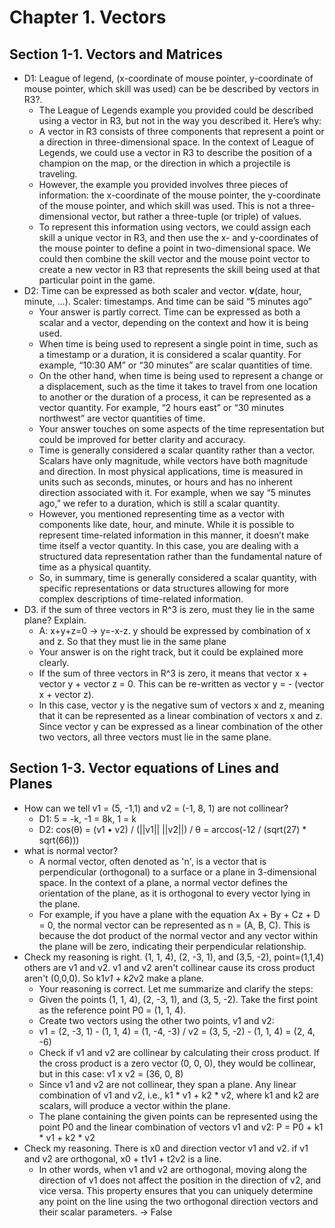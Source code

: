 # Chapter 1. Vectors 

## Section 1-1. Vectors and Matrices

- D1: League of legend, (x-coordinate of mouse pointer, y-coordinate of mouse pointer, which skill was used) can be be described by vectors in R3?.
	- The League of Legends example you provided could be described using a vector in R3, but not in the way you described it. Here’s why:
	- A vector in R3 consists of three components that represent a point or a direction in three-dimensional space. In the context of League of Legends, we could use a vector in R3 to describe the position of a champion on the map, or the direction in which a projectile is traveling.
	- However, the example you provided involves three pieces of information: the x-coordinate of the mouse pointer, the y-coordinate of the mouse pointer, and which skill was used. This is not a three-dimensional vector, but rather a three-tuple (or triple) of values.
	- To represent this information using vectors, we could assign each skill a unique vector in R3, and then use the x- and y-coordinates of the mouse pointer to define a point in two-dimensional space. We could then combine the skill vector and the mouse point vector to create a new vector in R3 that represents the skill being used at that particular point in the game.
- D2: Time can be expressed as both scaler and vector. **v**(date, hour, minute, …). Scaler: timestamps. And time can be said “5 minutes ago”
	- Your answer is partly correct. Time can be expressed as both a scalar and a vector, depending on the context and how it is being used.
	- When time is being used to represent a single point in time, such as a timestamp or a duration, it is considered a scalar quantity. For example, “10:30 AM” or “30 minutes” are scalar quantities of time.
	- On the other hand, when time is being used to represent a change or a displacement, such as the time it takes to travel from one location to another or the duration of a process, it can be represented as a vector quantity. For example, “2 hours east” or “30 minutes northwest” are vector quantities of time.
	- Your answer touches on some aspects of the time representation but could be improved for better clarity and accuracy.
	- Time is generally considered a scalar quantity rather than a vector. Scalars have only magnitude, while vectors have both magnitude and direction. In most physical applications, time is measured in units such as seconds, minutes, or hours and has no inherent direction associated with it. For example, when we say “5 minutes ago,” we refer to a duration, which is still a scalar quantity.
	- However, you mentioned representing time as a vector with components like date, hour, and minute. While it is possible to represent time-related information in this manner, it doesn’t make time itself a vector quantity. In this case, you are dealing with a structured data representation rather than the fundamental nature of time as a physical quantity.
	- So, in summary, time is generally considered a scalar quantity, with specific representations or data structures allowing for more complex descriptions of time-related information.
- D3. if the sum of three vectors in R^3 is zero, must they lie in the same plane? Explain.
	- A: x+y+z=0 -> y=-x-z. y should be expressed by combination of x and z. So that they must lie in the same plane
	- Your answer is on the right track, but it could be explained more clearly.
	- If the sum of three vectors in R^3 is zero, it means that vector x + vector y + vector z = 0. This can be re-written as vector y = - (vector x + vector z).
	- In this case, vector y is the negative sum of vectors x and z, meaning that it can be represented as a linear combination of vectors x and z. Since vector y can be expressed as a linear combination of the other two vectors, all three vectors must lie in the same plane.

## Section 1-3. Vector equations of Lines and Planes
- How can we tell v1 = (5, -1,1) and v2 = (-1, 8, 1) are not collinear?
    - D1: 5 = -k, -1 = 8k, 1 = k
    - D2: cos(θ) = (v1 • v2) / (||v1|| ||v2||) / θ = arccos(-12 / (sqrt(27) * sqrt(66)))
- what is normal vector?
    - A normal vector, often denoted as 'n', is a vector that is perpendicular (orthogonal) to a surface or a plane in 3-dimensional space. In the context of a plane, a normal vector defines the orientation of the plane, as it is orthogonal to every vector lying in the plane.
    - For example, if you have a plane with the equation Ax + By + Cz + D = 0, the normal vector can be represented as n = (A, B, C). This is because the dot product of the normal vector and any vector within the plane will be zero, indicating their perpendicular relationship.
- Check my reasoning is right. (1, 1, 4), (2, -3, 1), and (3,5, -2), point=(1,1,4) others are v1 and v2. v1 and v2 aren't collinear cause its cross product aren't (0,0,0). So k1*v1 + k2*v2 make a plane.
    - Your reasoning is correct. Let me summarize and clarify the steps:
    - Given the points (1, 1, 4), (2, -3, 1), and (3, 5, -2). Take the first point as the reference point P0 = (1, 1, 4).
    - Create two vectors using the other two points, v1 and v2:
    - v1 = (2, -3, 1) - (1, 1, 4) = (1, -4, -3) / v2 = (3, 5, -2) - (1, 1, 4) = (2, 4, -6)
    - Check if v1 and v2 are collinear by calculating their cross product. If the cross product is a zero vector (0, 0, 0), they would be collinear, but in this case: v1 x v2 = (36, 0, 8)
    - Since v1 and v2 are not collinear, they span a plane. Any linear combination of v1 and v2, i.e., k1 * v1 + k2 * v2, where k1 and k2 are scalars, will produce a vector within the plane.
    - The plane containing the given points can be represented using the point P0 and the linear combination of vectors v1 and v2: P = P0 + k1 * v1 + k2 * v2
- Check my reasoning. There is x0 and direction vector v1 and v2. if v1 and v2 are orthogonal, x0 + t1v1 + t2v2 is a line.
    - In other words, when v1 and v2 are orthogonal, moving along the direction of v1 does not affect the position in the direction of v2, and vice versa. This property ensures that you can uniquely determine any point on the line using the two orthogonal direction vectors and their scalar parameters. -> False
